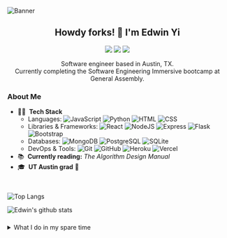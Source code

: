 ![Banner](https://user-images.githubusercontent.com/102695350/183532692-4858ec23-7434-41d0-9b94-7d1cbe8be2c0.jpg)

## <div align="center">Howdy forks! 🤠 I'm Edwin Yi</div>

<p align="center">
  <a href="https://www.linkedin.com/in/edwinyi516/" alt="LinkedIn">
    <img src="https://img.shields.io/badge/-LinkedIn-blue?style=flat&logo=Linkedin&logoColor=white" /></a>
  <a href="mailto:edwin.yi.128@gmail.com" alt="Gmail">
    <img src="https://img.shields.io/badge/-Gmail-c14438?style=flat&logo=Gmail&logoColor=white" /></a>
  <a href="https://www.instagram.com/edwinhyi/" alt="Instagram">
    <img src="https://img.shields.io/badge/-Instagram-c13584?style=flat&labelColor=c13584&logo=instagram&logoColor=white" /></a>
</p>

<div align="center">Software engineer based in Austin, TX.<br>Currently completing the Software Engineering Immersive bootcamp at General Assembly.</div>

### About Me
* 👨‍💻 &nbsp;**Tech Stack**
    * Languages: ![JavaScript](https://img.shields.io/badge/-JavaScript-000?style=flat&logo=JavaScript) ![Python](https://img.shields.io/badge/-Python-000?style=flat&logo=Python) ![HTML](https://img.shields.io/badge/-HTML-000?style=flat&logo=HTML5) ![CSS](https://img.shields.io/badge/-CSS-000?style=flat&logo=CSS3)
    * Libraries & Frameworks: ![React](https://img.shields.io/badge/-React-000?style=flat&logo=React) ![NodeJS](https://img.shields.io/badge/-Node.js-000?style=flat&logo=Node.js) ![Express](https://img.shields.io/badge/-Express-000?style=flat&logo=Express) ![Flask](https://img.shields.io/badge/-Flask-000?style=flat&logo=Flask) ![Bootstrap](https://img.shields.io/badge/-Bootstrap-000?style=flat&logo=Bootstrap)
    * Databases: ![MongoDB](https://img.shields.io/badge/-MongoDB-000?style=flat&logo=MongoDB) ![PostgreSQL](https://img.shields.io/badge/-PostgreSQL-000?style=flat&logo=PostgreSQL) ![SQLite](https://img.shields.io/badge/-SQLite-000?style=flat&logo=SQLite)
    * DevOps & Tools: ![Git](https://img.shields.io/badge/-Git-000?style=flat&logo=Git) ![GitHub](https://img.shields.io/badge/-GitHub-000?style=flat&logo=GitHub) ![Heroku](https://img.shields.io/badge/-Heroku-000?style=flat&logo=Heroku) ![Vercel](https://img.shields.io/badge/-Vercel-000?style=flat&logo=Vercel)
* 📚 &nbsp;**Currently reading:** _The Algorithm Design Manual_
* 🎓 &nbsp;**UT Austin grad** 🤘

<br/>

![Top Langs](https://github-readme-stats.vercel.app/api/top-langs/?username=edwinyi516&show_icons=true&hide_border=true&theme=dark)

![Edwin's github stats](https://github-readme-stats.vercel.app/api?username=edwinyi516&show_icons=true&hide_border=true&theme=dark)

###
<details>
  <summary>What I do in my spare time</summary>
  <p>
    <img src="https://i.imgur.com/kfTBe0T.jpg" alt="COTA1">
    <img src="https://i.imgur.com/8BBf8ek.jpg" alt="COTA2">
  </p>
</details>
